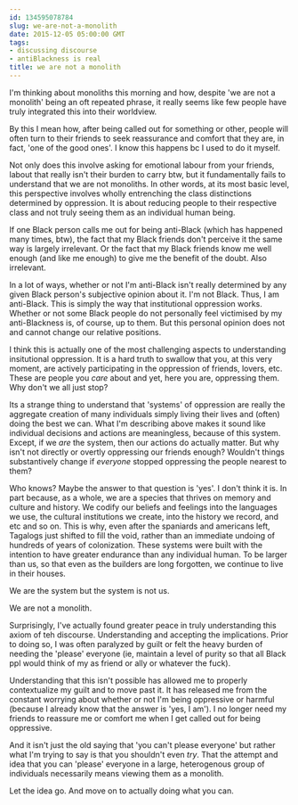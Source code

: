 ```yaml
---
id: 134595078784
slug: we-are-not-a-monolith
date: 2015-12-05 05:00:00 GMT
tags:
- discussing discourse
- antiBlackness is real
title: we are not a monolith
---
```

I'm thinking about monoliths this morning and how, despite 'we are not a monolith' being an oft repeated phrase, it really seems like few people have truly integrated this into their worldview.

By this I mean how, after being called out for something or other, people will often turn to their friends to seek reassurance and comfort that they are, in fact, 'one of the good ones'. I know this happens bc I used to do it myself. 

Not only does this involve asking for emotional labour from your friends, labout that really isn't their burden to carry btw, but it fundamentally fails to understand that we are not monoliths. In other words, at its most basic level, this perspective involves wholly entrenching the class distinctions determined by oppression. It is about reducing people to their respective class and not truly seeing them as an individual human being.

If one Black person calls me out for being anti-Black (which has happened many times, btw), the fact that my Black friends don't perceive it the same way is largely irrelevant. Or the fact that my Black friends know me well enough (and like me enough) to give me the benefit of the doubt. Also irrelevant. 

In a lot of ways, whether or not I'm anti-Black isn't really determined by any given Black person's subjective opinion about it. I'm not Black. Thus, I am anti-Black. This is simply the way that institutional oppression works. Whether or not some Black people do not personally feel victimised by my anti-Blackness is, of course, up to them. But this personal opinion does not and cannot change our relative positions.

I think this is actually one of the most challenging aspects to understanding insitutional oppression. It is a hard truth to swallow that you, at this very moment, are actively participating in the oppression of friends, lovers, etc. These are people you *care* about and yet, here you are, oppressing them. Why don't we all just stop?

Its a strange thing to understand that 'systems' of oppression are really the aggregate creation of many individuals simply living their lives and (often) doing the best we can. What I'm describing above makes it sound like individual decisions and actions are meaningless, because of this system. Except, if we *are* the system, then our actions do actually matter. But why isn't not directly or overtly oppressing our friends enough? Wouldn't things substantively change if *everyone* stopped oppressing the people nearest to them?

Who knows? Maybe the answer to that question is 'yes'. I don't think it is. In part because, as a whole, we are a species that thrives on memory and culture and history. We codify our beliefs and feelings into the languages we use, the cultural institutions we create, into the history we record, and etc and so on. This is why, even after the spaniards and americans left, Tagalogs just shifted to fill the void, rather than an immediate undoing of hundreds of years of colonization. These systems were built with the intention to have greater endurance than any individual human. To be larger than us, so that even as the builders are long forgotten, we continue to live in their houses.

We are the system but the system is not us.

We are not a monolith.

Surprisingly, I've actually found greater peace in truly understanding this axiom of teh discourse. Understanding and accepting the implications. Prior to doing so, I was often paralyzed by guilt or felt the heavy burden of needing the 'please' everyone (ie, maintain a level of purity so that all Black ppl would think of my as friend or ally or whatever the fuck).

Understanding that this isn't possible has allowed me to properly contextualize my guilt and to move past it. It has released me from the constant worrying about whether or not I'm being oppressive or harmful (because I already know that the answer is 'yes, I am'). I no longer need my friends to reassure me or comfort me when I get called out for being oppressive. 

And it isn't just the old saying that 'you can't please everyone' but rather what I'm trying to say is that you shouldn't even *try*. That the attempt and idea that you can 'please' everyone in a large, heterogenous group of individuals necessarily means viewing them as a monolith.

Let the idea go. And move on to actually doing what you can.